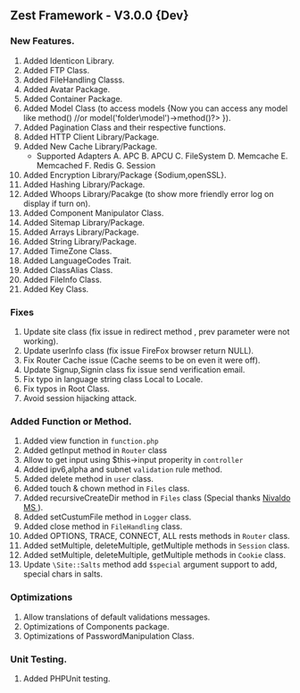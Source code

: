 ## Zest Framework - V3.0.0 {Dev}

### New Features.
1. Added Identicon Library.
2. Added FTP Class.
3. Added FileHandling Classs.
4. Added Avatar Package.
5. Added Container Package.
6. Added Model Class (to access models  {Now you can access any model like <?php model('name')->method() //or model('folder\model')->method()?>	}).
7. Added Pagination Class and their respective functions.
8. Added HTTP Client Library/Package.
9. Added New Cache Library/Package.
	- Supported Adapters
	  A. APC
	  B. APCU
	  C. FileSystem
	  D. Memcache
	  E. Memcached
	  F. Redis
	  G. Session
10. Added Encryption Library/Package {Sodium,openSSL}.
11. Added Hashing Library/Package.
12. Added Whoops Library/Pacakge  (to show more friendly error log on display if turn on).
13. Added Component Manipulator Class.
14. Added Sitemap Library/Package.
15. Added Arrays Library/Package.
16. Added String Library/Package.
17. Added TimeZone Class.
18. Added LanguageCodes Trait.
19. Added ClassAlias Class.
20. Added FileInfo Class.
21. Added Key Class.

### Fixes
1. Update site class (fix issue in redirect method , prev parameter were not working).
2. Update userInfo class (fix issue FireFox browser return NULL).
3. Fix Router Cache issue (Cache seems to be on even it were off).
4. Update Signup,Signin class fix issue send verification email.
5. Fix typo in language string class Local to Locale.
6. Fix typos in Root Class.
7. Avoid session hijacking attack.

### Added Function or Method.
1. Added view function in `function.php`
2. Added getInput method in `Router` class
3. Allow to get input using $this->input properity in `controller`
4. Added ipv6,alpha and subnet `validation` rule method.
5. Added delete method in `user` class.
6. Added touch & chown method in `Files` class.
7. Added recursiveCreateDir method in `Files` class (Special thanks [Nivaldo MS
](https://github.com/NivaldoMS)).
8. Added setCustumFile method in `Logger` class.
9. Added close method in `FileHandling` class.
10. Added OPTIONS, TRACE, CONNECT, ALL rests methods in `Router` class.
11. Added setMultiple, deleteMultiple, getMultiple methods in `Session` class.
12. Added setMultiple, deleteMultiple, getMultiple methods in `Cookie` class.
13. Update `\Site::Salts` method add `$special` argument support to add, special chars in salts.

### Optimizations
1. Allow translations of default validations messages.
2. Optimizations of Components package.
3. Optimizations of PasswordManipulation Class.

### Unit Testing.
1. Added PHPUnit testing.
